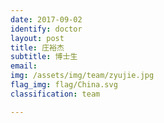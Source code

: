 ```yaml
---
date: 2017-09-02
identify: doctor
layout: post
title: 庄裕杰
subtitle: 博士生
email:
img: /assets/img/team/zyujie.jpg
flag_img: flag/China.svg
classification: team

---
```

